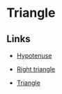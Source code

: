 # Triangle

## Links

- [Hypotenuse](https://en.wikipedia.org/wiki/Hypotenuse)

- [Right triangle](https://en.wikipedia.org/wiki/Right_triangle)

- [Triangle](https://en.wikipedia.org/wiki/Triangle)
